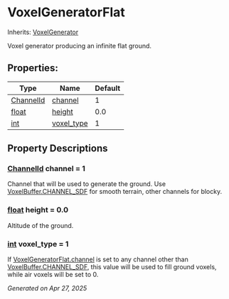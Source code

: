 # VoxelGeneratorFlat

Inherits: [VoxelGenerator](VoxelGenerator.md)

Voxel generator producing an infinite flat ground.

## Properties: 


Type                                                                      | Name                         | Default 
------------------------------------------------------------------------- | ---------------------------- | --------
[ChannelId](VoxelBuffer.md#enumerations)                                  | [channel](#i_channel)        | 1       
[float](https://docs.godotengine.org/en/stable/classes/class_float.html)  | [height](#i_height)          | 0.0     
[int](https://docs.godotengine.org/en/stable/classes/class_int.html)      | [voxel_type](#i_voxel_type)  | 1       
<p></p>

## Property Descriptions

### [ChannelId](VoxelBuffer.md#enumerations)<span id="i_channel"></span> **channel** = 1

Channel that will be used to generate the ground. Use [VoxelBuffer.CHANNEL_SDF](VoxelBuffer.md#i_CHANNEL_SDF) for smooth terrain, other channels for blocky.

### [float](https://docs.godotengine.org/en/stable/classes/class_float.html)<span id="i_height"></span> **height** = 0.0

Altitude of the ground.

### [int](https://docs.godotengine.org/en/stable/classes/class_int.html)<span id="i_voxel_type"></span> **voxel_type** = 1

If [VoxelGeneratorFlat.channel](VoxelGeneratorFlat.md#i_channel) is set to any channel other than [VoxelBuffer.CHANNEL_SDF](VoxelBuffer.md#i_CHANNEL_SDF), this value will be used to fill ground voxels, while air voxels will be set to 0.

_Generated on Apr 27, 2025_
